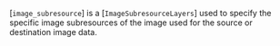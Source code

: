 [`image_subresource`] is a [`ImageSubresourceLayers`] used to
specify the specific image subresources of the image used for the source
or destination image data.